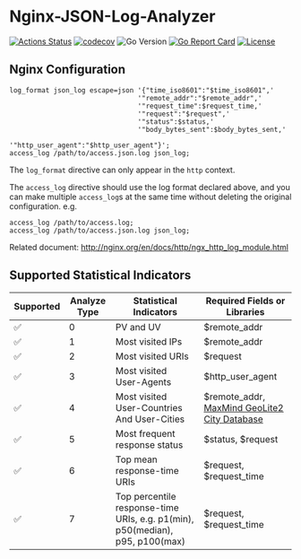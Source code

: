 # Nginx-JSON-Log-Analyzer

[![Actions Status](https://github.com/fantasticmao/nginx-json-log-analyzer/workflows/ci/badge.svg)](https://github.com/fantasticmao/nginx-json-log-analyzer/actions)
[![codecov](https://codecov.io/gh/fantasticmao/nginx-json-log-analyzer/branch/main/graph/badge.svg)](https://codecov.io/gh/fantasticmao/nginx-json-log-analyzer)
![Go Version](https://img.shields.io/github/go-mod/go-version/fantasticmao/nginx-json-log-analyzer)
[![Go Report Card](https://goreportcard.com/badge/github.com/fantasticmao/nginx-json-log-analyzer)](https://goreportcard.com/report/github.com/fantasticmao/nginx-json-log-analyzer)
[![License](https://img.shields.io/github/license/fantasticmao/nginx-json-log-analyzer)](https://github.com/fantasticmao/nginx-json-log-analyzer/blob/main/LICENSE)

## Nginx Configuration

```text
log_format json_log escape=json '{"time_iso8601":"$time_iso8601",'
                                '"remote_addr":"$remote_addr",'
                                '"request_time":$request_time,'
                                '"request":"$request",'
                                '"status":$status,'
                                '"body_bytes_sent":$body_bytes_sent,'
                                '"http_user_agent":"$http_user_agent"}';
access_log /path/to/access.json.log json_log;
```

The `log_format` directive can only appear in the `http` context.

The `access_log` directive should use the log format declared above, and you can make multiple `access_log`s at the same time without deleting the original configuration. e.g.

```text
access_log /path/to/access.log;
access_log /path/to/access.json.log json_log;
```

Related document: http://nginx.org/en/docs/http/ngx_http_log_module.html

## Supported Statistical Indicators

| Supported | Analyze Type | Statistical Indicators                                                       | Required Fields or Libraries                                                                                 |
| --------- | ------------ | ---------------------------------------------------------------------------- | ------------------------------------------------------------------------------------------------------------ |
| ✅        | 0            | PV and UV                                                                    | $remote_addr                                                                                                 |
| ✅        | 1            | Most visited IPs                                                             | $remote_addr                                                                                                 |
| ✅        | 2            | Most visited URIs                                                            | $request                                                                                                     |
| ✅        | 3            | Most visited User-Agents                                                     | $http_user_agent                                                                                             |
| ✅        | 4            | Most visited User-Countries And User-Cities                                  | $remote_addr, [MaxMind GeoLite2 City Database](https://dev.maxmind.com/geoip/geolite2-free-geolocation-data) |
| ✅        | 5            | Most frequent response status                                                | $status, $request                                                                                            |
| ✅        | 6            | Top mean response-time URIs                                                  | $request, $request_time                                                                                      |
| ✅        | 7            | Top percentile response-time URIs, e.g. p1(min), p50(median), p95, p100(max) | $request, $request_time                                                                                      |
